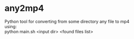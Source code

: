 # any2mp4
Python tool for converting from some directory any file to mp4
<br>
using:
<br>
python main.sh \<input dir\> \<found files list\>
